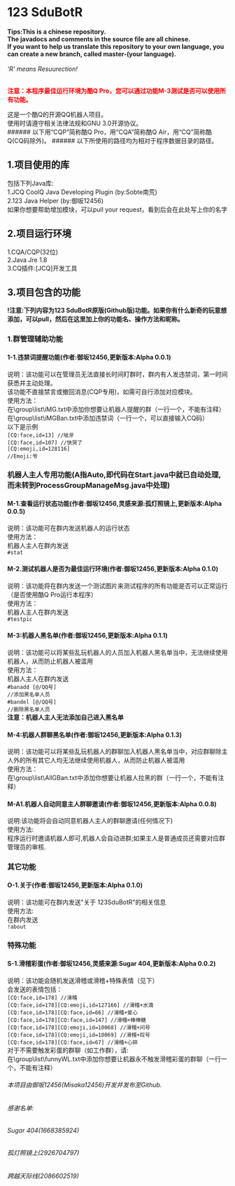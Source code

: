 # 123 SduBotR
**Tips:This is a chinese repository.**<br>
**The javadocs and comments in the source file are all chinese.**<br>
**If you want to help us translate this repository to your own language, you can create a new branch, called master-(your language).**<br>
<br>
*'R' means Resuurection!*<br>
<br>
<p><b><font color="red">注意：本程序最佳运行环境为酷Q Pro，您可以通过功能M-3测试是否可以使用所有功能。</font></b></p>
这是一个酷Q的开源QQ机器人项目。<br>
使用时请遵守相关法律法规和GNU 3.0开源协议。<br>
###### 以下用“CQP”简称酷Q Pro，用“CQA”简称酷Q Air，用“CQ”简称酷Q(CQ码除外)。
###### 以下所使用的路径均为相对于程序数据目录的路径。

## 1.项目使用的库
包括下列Java库:<br>
1.JCQ CoolQ Java Developing Plugin (by:Sobte南荒)<br>
2.123 Java Helper (by:御坂12456)<br>
如果你想要帮助增加模块，可以pull your request，看到后会在此处写上你的名字

## 2.项目运行环境
1.CQA/CQP(32位)<br>
2.Java Jre 1.8<br>
3.CQ插件:[JCQ]开发工具

## 3.项目包含的功能
**!注意:下列内容为123 SduBotR原版(Github版)功能。如果你有什么新奇的玩意想添加，可以pull，然后在这里加上你的功能名、操作方法和昵称。**
### 1.群管理辅助功能
#### 1-1.违禁词提醒功能(作者:御坂12456,更新版本:Alpha 0.0.1)
说明：该功能可以在管理员无法直接长时间盯群时，群内有人发违禁词，第一时间获悉并主动处理。<br>
该功能不直接禁言或撤回消息(CQP专用)，如需可自行添加对应模块。<br>
使用方法：<br>
在\group\list\iMG.txt中添加你想要让机器人提醒的群（一行一个，不能有注释）<br>
在\group\list\iMGBan.txt中添加违禁词（一行一个，可以直接输入CQ码）<br>
以下是示例<br>
<code>[CQ:face,id=13] //呲牙</code><br>
<code>[CQ:face,id=107] //快哭了</code><br>
<code>[CQ:emoji,id=128116] //Emoji:爷</code>

### 机器人主人专用功能(A指Auto,即代码在Start.java中就已自动处理,而未转到ProcessGroupManageMsg.java中处理)
#### M-1.查看运行状态功能(作者:御坂12456,灵感来源:孤灯照镜上,更新版本:Alpha 0.0.5)
说明：该功能可在群内发送机器人的运行状态<br>
使用方法：<br>
机器人主人在群内发送<br>
<code>#stat</code>
#### M-2.测试机器人是否为最佳运行环境(作者:御坂12456,更新版本:Alpha 0.1.0)
说明：该功能将在群内发送一个测试图片来测试程序的所有功能是否可以正常运行（是否使用酷Q Pro运行本程序）<br>
使用方法：<br>
机器人主人在群内发送<br>
<code>#testpic</code>
#### M-3:机器人黑名单(作者:御坂12456,更新版本:Alpha 0.1.1)
说明：该功能可以将某些乱玩机器人的人员加入机器人黑名单当中，无法继续使用机器人，从而防止机器人被滥用<br>
使用方法：<br>
机器人主人在群内发送<br>
<code>#banadd [@/QQ号] //添加黑名单人员</code><br>
<code>#bandel [@/QQ号] //删除黑名单人员</code><br>
<b>注意：机器人主人无法添加自己进入黑名单</b>
#### M-4:机器人群聊黑名单(作者:御坂12456,更新版本:Alpha 0.1.3)
说明：该功能可以将某些乱玩机器人的群聊加入机器人黑名单当中，对应群聊除主人外的所有其它人均无法继续使用机器人，从而防止机器人被滥用<br>
使用方法：<br>
在\group\list\AllGBan.txt中添加你想要让机器人拉黑的群（一行一个，不能有注释）
#### M-A1.机器人自动同意主人群聊邀请(作者:御坂12456,更新版本:Alpha 0.0.8)
说明:该功能将会自动同意机器人主人的群聊邀请(任何情况下)<br>
使用方法: <br>
程序运行时邀请机器人即可,机器人会自动进群;如果主人是普通成员还需要对应群管理员的审核.

### 其它功能
#### O-1.关于(作者:御坂12456,更新版本:Alpha 0.1.0)
说明：该功能可在群内发送"关于 123SduBotR"的相关信息<br>
使用方法:<br>
在群内发送<br>
<code>!about</code>

### 特殊功能
#### S-1.滑稽彩蛋(作者:御坂12456,灵感来源:Sugar 404,更新版本:Alpha 0.0.2)
说明：该功能会随机发送滑稽或滑稽+特殊表情（见下）<br>
会发送的表情包括：<br>
<code>[CQ:face,id=178] //滑稽</code><br>
<code>[CQ:face,id=178][CQ:emoji,id=127166] //滑稽+水滴</code><br>
<code>[CQ:face,id=178][CQ:face,id=66] //滑稽+爱心</code><br>
<code>[CQ:face,id=178][CQ:face,id=147] //滑稽+棒棒糖</code><br>
<code>[CQ:face,id=178][CQ:emoji,id=10068] //滑稽+问号</code><br>
<code>[CQ:face,id=178][CQ:emoji,id=10069] //滑稽+叹号</code><br>
<code>[CQ:face,id=178][CQ:face,id=67] //滑稽+心碎</code><br>
对于不需要触发彩蛋的群聊（如工作群），请:<br>
在\group\list\funnyWL.txt中添加你想要让机器永不触发滑稽彩蛋的群聊（一行一个，不能有注释）

###### 本项目由御坂12456(Misaka12456)开发并发布至Github.
###### 感谢名单:
###### Sugar 404(1668385924)
###### 孤灯照镜上(2926704797)
###### 跨越天际线(2086602519)
